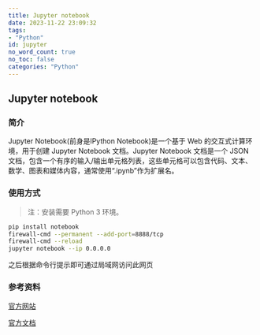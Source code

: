 ```yaml
---
title: Jupyter notebook
date: 2023-11-22 23:09:32
tags:
- "Python"
id: jupyter
no_word_count: true
no_toc: false
categories: "Python"
---
```


## Jupyter notebook

### 简介

Jupyter Notebook(前身是IPython Notebook)是一个基于 Web 的交互式计算环境，用于创建 Jupyter Notebook 文档。Jupyter Notebook 文档是一个 JSON 文档，包含一个有序的输入/输出单元格列表，这些单元格可以包含代码、文本、数学、图表和媒体内容，通常使用“.ipynb”作为扩展名。

### 使用方式

> 注：安装需要 Python 3 环境。

```bash
pip install notebook
firewall-cmd --permanent --add-port=8888/tcp
firewall-cmd --reload
jupyter notebook --ip 0.0.0.0
```

之后根据命令行提示即可通过局域网访问此网页

### 参考资料

[官方网站](https://jupyter.org/)

[官方文档](https://docs.jupyter.org/en/latest/index.html)
